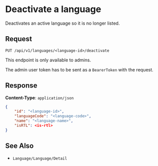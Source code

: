 # Deactivate a language

Deactivates an active language so it is no longer listed.

## Request

    PUT /api/v1/languages/<language-id>/deactivate

This endpoint is only available to admins.

The admin user token has to be sent as a `BearerToken` with the request.

## Response

**Content-Type**: `application/json`

```json
{
    "id": "<language-id>",
    "languageCode": "<language-code>",
    "name": "<language-name>",
    "isRTL": <is-rtl>
}
```

## See Also

* ``Language/Language/Detail``
